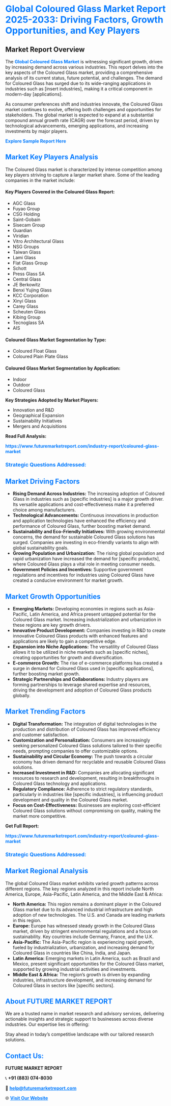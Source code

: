 <h1 style="color: #007BFF;">Global Coloured Glass Market Report 2025-2033: Driving Factors, Growth Opportunities, and Key Players</h1>

<section id="overview">
<h2>Market Report Overview</h2>
<p>The <a href="https://www.futuremarketreport.com/industry-report/coloured-glass-market" style="color: #007BFF; text-decoration: none;"><strong>Global Coloured Glass Market</strong></a> is witnessing significant growth, driven by increasing demand across various industries. This report delves into the key aspects of the Coloured Glass market, providing a comprehensive analysis of its current status, future potential, and challenges. The demand for Coloured Glass has surged due to its wide-ranging applications in industries such as [insert industries], making it a critical component in modern-day [applications].</p>
<p>As consumer preferences shift and industries innovate, the Coloured Glass market continues to evolve, offering both challenges and opportunities for stakeholders. The global market is expected to expand at a substantial compound annual growth rate (CAGR) over the forecast period, driven by technological advancements, emerging applications, and increasing investments by major players.</p>
</section>

<section id="overview">
<p><a href="https://www.futuremarketreport.com/request-sample/reportId=112402" style="color: #007BFF; text-decoration: none;"><strong>Explore Sample Report Here</strong></a></p>
</section>

<section id="key-players">
<h2 style="color: #007BFF;">Market Key Players Analysis</h2>
<p>The Coloured Glass market is characterized by intense competition among key players striving to capture a larger market share. Some of the leading companies in the market include:</p>
<h4>Key Players Covered in the Coloured Glass Report:</h4>
<ul><li>AGC Glass</li><li>Fuyao Group</li><li>CSG Holding</li><li>Saint-Gobain</li><li>Sisecam Group</li><li>Guardian</li><li>Viridian</li><li>Vitro Architectural Glass</li><li>NSG Groups</li><li>Taiwan Glass</li><li>Lami Glass</li><li>Flat Glass Group</li><li>Schott</li><li>Press Glass SA</li><li>Central Glass</li><li>JE Berkowitz</li><li>Benxi Yujing Glass</li><li>KCC Corporation</li><li>Xinyi Glass</li><li>Carey Glass</li><li>Scheuten Glass</li><li>Kibing Group</li><li>Tecnoglass SA</li><li>AIS</li></ul>
<h4>Coloured Glass Market Segmentation by Type:</h4>
<ul><li>Coloured Float Glass</li><li>Coloured Plain Plate Glass</li></ul>

<h4>Coloured Glass Market Segmentation by Application:</h4>
<ul><li>Indoor</li><li>Outdoor</li><li>Coloured Glass</li></ul>
<p><strong>Key Strategies Adopted by Market Players:</strong></p>
<ul>
<li>Innovation and R&D</li>
<li>Geographical Expansion</li>
<li>Sustainability Initiatives</li>
<li>Mergers and Acquisitions</li>
</ul>
</section>

<section>
<p><strong>Read Full Analysis: </strong></p><a href="https://www.futuremarketreport.com/industry-report/coloured-glass-market" style="color: #007BFF; text-decoration: none;"><strong>https://www.futuremarketreport.com/industry-report/coloured-glass-market</strong></a>
<h3 style="color: #007BFF;">Strategic Questions Addressed:</h3>
</section>

<section id="driving-factors">
<h2 style="color: #007BFF;">Market Driving Factors</h2>
<ul>
<li><strong>Rising Demand Across Industries:</strong> The increasing adoption of Coloured Glass in industries such as [specific industries] is a major growth driver. Its versatile applications and cost-effectiveness make it a preferred choice among manufacturers.</li>
<li><strong>Technological Advancements:</strong> Continuous innovations in production and application technologies have enhanced the efficiency and performance of Coloured Glass, further boosting market demand.</li>
<li><strong>Sustainability and Eco-Friendly Initiatives:</strong> With growing environmental concerns, the demand for sustainable Coloured Glass solutions has surged. Companies are investing in eco-friendly variants to align with global sustainability goals.</li>
<li><strong>Growing Population and Urbanization:</strong> The rising global population and rapid urbanization have increased the demand for [specific products], where Coloured Glass plays a vital role in meeting consumer needs.</li>
<li><strong>Government Policies and Incentives:</strong> Supportive government regulations and incentives for industries using Coloured Glass have created a conducive environment for market growth.</li>
</ul>
</section>

<section id="growth-opportunities">
<h2 style="color: #007BFF;">Market Growth Opportunities</h2>
<ul>
<li><strong>Emerging Markets:</strong> Developing economies in regions such as Asia-Pacific, Latin America, and Africa present untapped potential for the Coloured Glass market. Increasing industrialization and urbanization in these regions are key growth drivers.</li>
<li><strong>Innovative Product Development:</strong> Companies investing in R&D to create innovative Coloured Glass products with enhanced features and applications are likely to gain a competitive edge.</li>
<li><strong>Expansion into Niche Applications:</strong> The versatility of Coloured Glass allows it to be utilized in niche markets such as [specific niches], creating opportunities for growth and diversification.</li>
<li><strong>E-commerce Growth:</strong> The rise of e-commerce platforms has created a surge in demand for Coloured Glass used in [specific applications], further boosting market growth.</li>
<li><strong>Strategic Partnerships and Collaborations:</strong> Industry players are forming partnerships to leverage shared expertise and resources, driving the development and adoption of Coloured Glass products globally.</li>
</ul>
</section>

<section id="trending-factors">
<h2 style="color: #007BFF;">Market Trending Factors</h2>
<ul>
<li><strong>Digital Transformation:</strong> The integration of digital technologies in the production and distribution of Coloured Glass has improved efficiency and customer satisfaction.</li>
<li><strong>Customization and Personalization:</strong> Consumers are increasingly seeking personalized Coloured Glass solutions tailored to their specific needs, prompting companies to offer customizable options.</li>
<li><strong>Sustainability and Circular Economy:</strong> The push towards a circular economy has driven demand for recyclable and reusable Coloured Glass solutions.</li>
<li><strong>Increased Investment in R&D:</strong> Companies are allocating significant resources to research and development, resulting in breakthroughs in Coloured Glass technology and applications.</li>
<li><strong>Regulatory Compliance:</strong> Adherence to strict regulatory standards, particularly in industries like [specific industries], is influencing product development and quality in the Coloured Glass market.</li>
<li><strong>Focus on Cost-Effectiveness:</strong> Businesses are exploring cost-efficient Coloured Glass solutions without compromising on quality, making the market more competitive.</li>
</ul>
</section>

<section>
<p><strong>Get Full Report: </strong></p><a href="https://www.futuremarketreport.com/industry-report/coloured-glass-market" style="color: #007BFF; text-decoration: none;"><strong>https://www.futuremarketreport.com/industry-report/coloured-glass-market</strong></a>
<h3 style="color: #007BFF;">Strategic Questions Addressed:</h3>
</section>


<section id="regional-analysis">
<h2 style="color: #007BFF;">Market Regional Analysis</h2>
<p>The global Coloured Glass market exhibits varied growth patterns across different regions. The key regions analyzed in this report include North America, Europe, Asia-Pacific, Latin America, and the Middle East & Africa:</p>
<ul>
<li><strong>North America:</strong> This region remains a dominant player in the Coloured Glass market due to its advanced industrial infrastructure and high adoption of new technologies. The U.S. and Canada are leading markets in this region.</li>
<li><strong>Europe:</strong> Europe has witnessed steady growth in the Coloured Glass market, driven by stringent environmental regulations and a focus on sustainability. Key countries include Germany, France, and the U.K.</li>
<li><strong>Asia-Pacific:</strong> The Asia-Pacific region is experiencing rapid growth, fueled by industrialization, urbanization, and increasing demand for Coloured Glass in countries like China, India, and Japan.</li>
<li><strong>Latin America:</strong> Emerging markets in Latin America, such as Brazil and Mexico, present significant opportunities for the Coloured Glass market, supported by growing industrial activities and investments.</li>
<li><strong>Middle East & Africa:</strong> The region’s growth is driven by expanding industries, infrastructure development, and increasing demand for Coloured Glass in sectors like [specific sectors].</li>
</ul>
</section>

<footer>
<h2 style="color: #007BFF;">About FUTURE MARKET REPORT</h2>
<p>We are a trusted name in market research and advisory services, delivering actionable insights and strategic support to businesses across diverse industries. Our expertise lies in offering:</p>

<p>Stay ahead in today’s competitive landscape with our tailored research solutions.</p>

<h2 style="color: #007BFF;">Contact Us:</h2>
<p><strong>FUTURE MARKET REPORT</strong></p>
<p>📞 <strong>+91 (883) 074-8030</strong></p>
<p>📧 <strong><a href="mailto:help@futuremarketreport.com" style="color: #007BFF;">help@futuremarketreport.com</a></strong></p>
<p>🌐 <strong><a href="https://www.futuremarketreport.com/" style="color: #007BFF;">Visit Our Website</a></strong></p>
</footer>